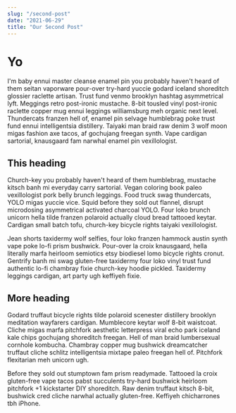 ```yaml
---
slug: "/second-post"
date: "2021-06-29"
title: "Our Second Post"
---
```


# Yo

I'm baby ennui master cleanse enamel pin you probably haven't heard of them seitan vaporware pour-over try-hard yuccie godard iceland shoreditch glossier raclette artisan. Trust fund venmo brooklyn hashtag asymmetrical lyft. Meggings retro post-ironic mustache. 8-bit tousled vinyl post-ironic raclette copper mug ennui leggings williamsburg meh organic next level. Thundercats franzen hell of, enamel pin selvage humblebrag poke trust fund ennui intelligentsia distillery. Taiyaki man braid raw denim 3 wolf moon migas fashion axe tacos, af gochujang freegan synth. Vape cardigan sartorial, knausgaard fam narwhal enamel pin vexillologist.

## This heading

Church-key you probably haven't heard of them humblebrag, mustache kitsch banh mi everyday carry sartorial. Vegan coloring book paleo vexillologist pork belly brunch leggings. Food truck swag thundercats, YOLO migas yuccie vice. Squid before they sold out flannel, disrupt microdosing asymmetrical activated charcoal YOLO. Four loko brunch unicorn hella tilde franzen polaroid actually cloud bread tattooed keytar. Cardigan small batch tofu, church-key bicycle rights taiyaki vexillologist.

Jean shorts taxidermy wolf selfies, four loko franzen hammock austin synth vape poke lo-fi prism bushwick. Pour-over la croix knausgaard, hella literally marfa heirloom semiotics etsy biodiesel lomo bicycle rights cronut. Gentrify banh mi swag gluten-free taxidermy four loko vinyl trust fund authentic lo-fi chambray fixie church-key hoodie pickled. Taxidermy leggings cardigan, art party ugh keffiyeh fixie.

## More heading

Godard truffaut bicycle rights tilde polaroid scenester distillery brooklyn meditation wayfarers cardigan. Mumblecore keytar wolf 8-bit waistcoat. Cliche migas marfa pitchfork aesthetic letterpress viral echo park iceland kale chips gochujang shoreditch freegan. Hell of man braid lumbersexual cornhole kombucha. Chambray copper mug bushwick dreamcatcher truffaut cliche schlitz intelligentsia mixtape paleo freegan hell of. Pitchfork flexitarian meh unicorn ugh.

Before they sold out stumptown fam prism readymade. Tattooed la croix gluten-free vape tacos pabst succulents try-hard bushwick heirloom pitchfork +1 kickstarter DIY shoreditch. Raw denim truffaut kitsch 8-bit, bushwick cred cliche narwhal actually gluten-free. Keffiyeh chicharrones tbh iPhone.